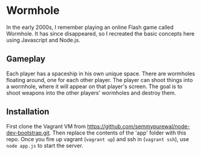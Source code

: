 # Wormhole

In the early 2000s, I remember playing an online Flash game called Wormhole.  It
has since disappeared, so I recreated the basic concepts here using Javascript
and Node.js.

## Gameplay

Each player has a spaceship in his own unique space.  There are wormholes
floating around, one for each other player.  The player can shoot things into
a wormhole, where it will appear on that player's screen.  The goal is to shoot
weapons into the other players' wormholes and destroy them.

## Installation

First clone the Vagrant VM from https://github.com/semmypurewal/node-dev-bootstrap.git.
Then replace the contents of the 'app' folder with this repo. Once you fire up
vagrant (`vagrant up`) and ssh in (`vagrant ssh`), use `node app.js` to start
the server.


